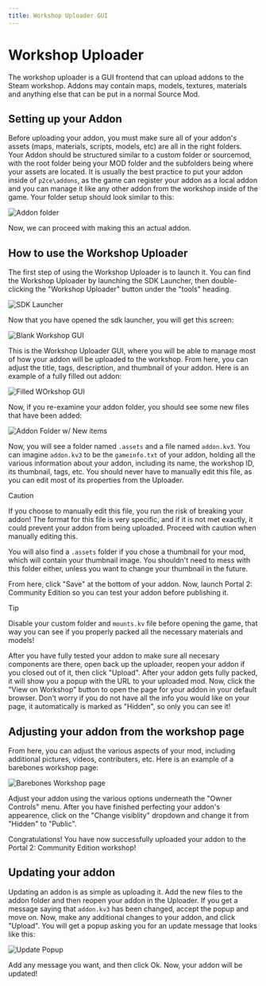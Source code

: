 ```yaml
---
title: Workshop Uploader GUI
---
```


# Workshop Uploader

The workshop uploader is a GUI frontend that can upload addons to the Steam workshop.
Addons may contain maps, models, textures, materials and anything else that can be put in a normal Source Mod.

## Setting up your Addon
Before uploading your addon, you must make sure all of your addon's assets (maps, materials, scripts, models, etc) are all in the right folders. Your Addon should be structured similar to a custom folder or sourcemod, with the root folder being your MOD folder and the subfolders being where your assets are located. It is usually the best practice to put your addon inside of `p2ce\addons`, as the game can register your addon as a local addon and you can manage it like any other addon from the workshop inside of the game. Your folder setup should look similar to this:

![Addon folder](images/addon_pre.png)

Now, we can proceed with making this an actual addon.

## How to use the Workshop Uploader
The first step of using the Workshop Uploader is to launch it. You can find the Workshop Uploader by launching the SDK Launcher, then double-clicking the "Workshop Uploader" button under the "tools" heading.

![SDK Launcher](images/SDK_Launcher.png)

Now that you have opened the sdk launcher, you will get this screen:

![Blank Workshop GUI](images/workshop_gui_blank.png)

This is the Workshop Uploader GUI, where you will be able to manage most of how your addon will be uploaded to the workshop. From here, you can adjust the title, tags, description, and thumbnail of your addon. Here is an example of a fully filled out addon:

![Filled WOrkshop GUI](images/workshop_gui_filled.png)

Now, if you re-examine your addon folder, you should see some new files that have been added:

![Addon Folder w/ New items](images/addon_post.png)

Now, you will see a folder named `.assets` and a file named `addon.kv3`. You can imagine `addon.kv3` to be the `gameinfo.txt` of your addon, holding all the various information about your addon, including its name, the workshop ID, its thumbnail, tags, etc. You should never have to manually edit this file, as you can edit most of its properties from the Uploader.

> [!CAUTION]
> If you choose to manually edit this file, you run the risk of breaking your addon! The format for this file is very specific, and if it is not met exactly, it could prevent your addon from being uploaded. Proceed with caution when manually editing this.

You will also find a `.assets` folder if you chose a thumbnail for your mod, which will contain your thumbnail image. You shouldn't need to mess with this folder either, unless you want to change your thumbnail in the future.

From here, click "Save" at the bottom of your addon. Now, launch Portal 2: Community Edition so you can test your addon before publishing it.

> [!TIP]
> Disable your custom folder and `mounts.kv` file before opening the game, that way you can see if you properly packed all the necessary materials and models!

After you have fully tested your addon to make sure all necesary components are there, open back up the uploader, reopen your addon if you closed out of it, then click "Upload". After your addon gets fully packed, it will show you a popup with the URL to your uploaded mod. Now, click the "View on Workshop" button to open the page for your addon in your default browser. Don't worry if you do not have all the info you would like on your page, it automatically is marked as "Hidden", so only you can see it!

## Adjusting your addon from the workshop page
From here, you can adjust the various aspects of your mod, including additional pictures, videos, contributers, etc. Here is an example of a barebones workshop page:

![Barebones Workshop page](images/workshop_page_bare.png)

Adjust your addon using the various options underneath the "Owner Controls" menu. After you have finished perfecting your addon's appearence, click on the "Change visiblity" dropdown and change it from "Hidden" to "Public". 

Congratulations! You have now successfully uploaded your addon to the Portal 2: Community Edition workshop! 

## Updating your addon
Updating an addon is as simple as uploading it. Add the new files to the addon folder and then reopen your addon in the Uploader. If you get a message saying that `addon.kv3` has been changed, accept the popup and move on. Now, make any additional changes to your addon, and click "Upload". You will get a popup asking you for an update message that looks like this:

![Update Popup](images/update_popup.png)

Add any message you want, and then click Ok. Now, your addon will be updated!